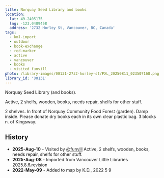 ```yaml
---
title: Norquay Seed Library and books
location:
  lat: 49.2405175
  lng: -123.0489458
  address: '2732 Horley St, Vancouver, BC, Canada'
tags:
  - kml-import
  - outdoor
  - book-exchange
  - red-marker
  - active
  - vancouver
  - books
  - visited_funvill    
photo: /library-images/00131-2732-horley-st/PXL_20250811_023507168.png
library_id: '00131'
---
```

Norquay Seed Library (and books).

Active, 2 shelfs, wooden, books, needs repair, shelfs for other stuff.

2 shelves. In front of Norquay Community Food Forest (garden). Damp inside. Please donate dry books each in its own clear plastic bag. 3 blocks n. of Kingsway.


## History

- **2025-Aug-10** - Visited by [@funvill](https://blog.abluestar.com) Active, 2 shelfs, wooden, books, needs repair, shelfs for other stuff.
- **2025-Aug-08** - Imported from Vancouver Little Libraries 2025.8.6.revision
- **2022-May-09** - Added to map by K.D., 2022 5 9
